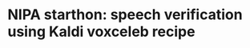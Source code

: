 NIPA starthon: speech verification using Kaldi voxceleb recipe
==============================================================


